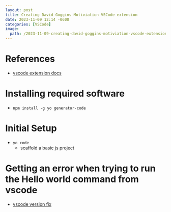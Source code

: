 ```yaml
---
layout: post
title: Creating David Goggins Motiviation VSCode extension
date: 2023-11-09 12:14 -0600
categories: [VSCode]
image: 
  path: /2023-11-09-creating-david-goggins-motiviation-vscode-extension/profile.png
---
```


# References
  - [vscode extension docs](https://code.visualstudio.com/api/get-started/your-first-extension)

# Installing required software
  - `npm install -g yo generator-code`

# Initial Setup
  - `yo code`
    - scaffold a basic js project

# Getting an error when trying to run the Hello world command from vscode
  - [vscode version fix](https://stackoverflow.com/questions/50748695/vs-code-extension-helloworld-sample-in-typescript-is-not-working)

